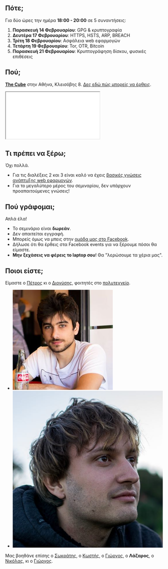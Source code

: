 Πότε;
-----
Για δύο ώρες την ημέρα **18:00 - 20:00** σε 5 συναντήσεις:

1. **Παρασκευή 14 Φεβρουαρίου**: GPG & κρυπτογραφία
1. **Δευτέρα 17 Φεβρουαρίου**: HTTPS, HSTS, ARP, BREACH
1. **Τρίτη 18 Φεβρουαρίου**: Ασφάλεια web εφαρμογών
1. **Τετάρτη 19 Φεβρουαρίου**: Tor, OTR, Bitcoin
1. **Παρασκευή 21 Φεβρουαρίου**: Κρυπτογράφηση δίσκου, φυσικές επιθέσεις

Πού;
----
**[The Cube](http://thecube.gr/)** στην Αθήνα, Κλεισόβης 8. [Δες εδώ πώς μπορείς να έρθεις](https://www.google.com/maps?daddr=The+Cube+Athens,+Klisovis+8,+Athina,+106+77,+Kentrikos+Tomeas+Athinon,+Greece&hl=en&sll=37.985406,23.732071&sspn=0.006291,0.011362&geocode=FX6cQwIdZx9qASGgaDKWpEDVASl9qh8gMb2hFDGgaDKWpEDVAQ&oq=The+Cube+Athens,+Klisovis+8,+Athina+106+77,+Greece&dirflg=r&ttype=now&noexp=0&noal=0&sort=def&mra=ls&t=m&z=17&start=0).

<div class='cube'>
    <iframe src='webgl-seminar/demos/2-shading/6-companion-cube-shaded.html'></iframe>
</div>

Τι πρέπει να ξέρω;
------------------
Όχι πολλά.

* Για τις διαλέξεις 2 και 3 είναι καλό να έχεις [βασικές γνώσεις ανάπτυξης web εφαρμογών](http://web-seminar.softlab.ntua.gr/).
* Για το μεγαλύτερο μέρος του σεμιναρίου, δεν υπάρχουν προαπαιτούμενες γνώσεις!

Πού γράφομαι;
-------------
Απλά έλα!

* Το σεμινάριο είναι **δωρεάν**.
* Δεν απαιτείται εγγραφή.
* Μπορείς όμως να μπεις στην [ομάδα μας στο Facebook](https://www.facebook.com/groups/1449508148600922/).
* Δήλωσε ότι θα έρθεις στα Facebook events για να ξέρουμε πόσοι θα είμαστε.
* **Μην ξεχάσεις να φέρεις το laptop σου**! Θα "λερώσουμε τα χέρια μας".

Ποιοι είστε;
------------
Είμαστε ο [Πέτρος](https://twitter.com/petrosagg) κι ο [Διονύσης](https://twitter.com/dionyziz), φοιτητές στο [πολυτεχνείο](http://ece.ntua.gr/).

<ul class="faces clearfix">
    <li><a href="https://twitter.com/petrosagg"><img src="images/petrosagg.jpg" alt="petrosagg" /></a></li>
    <li><a href="https://twitter.com/dionyziz"><img src="images/dionyziz.jpg" alt="dionyziz" /></a></li>
</ul>

Μας βοηθάνε επίσης ο [Σωκράτης](https://twitter.com/sokratisvidros), ο [Κωστής](https://twitter.com/gtklocker), ο [Γιώργος](https://void.gr/), ο **Λάζαρος**, ο [Νικόλας](https://twitter.com/Renelvon), κι ο [Γιώργος](https://twitter.com/sophron_).
